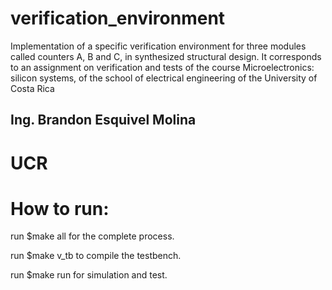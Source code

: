 # verification_environment
Implementation of a specific verification environment for three modules called counters A, B and C, in synthesized structural design. It corresponds to an assignment on verification and tests of the course Microelectronics: silicon systems, of the school of electrical engineering of the University of Costa Rica

## Ing. Brandon Esquivel Molina
# UCR

# How to run:

run  $make all   for the complete process.

run  $make v_tb  to compile the testbench.

run  $make run   for simulation and test.

